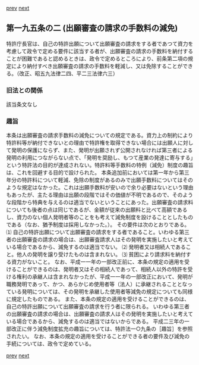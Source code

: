 [prev](/specific/markdowns/特許法/283_Mp-Ch_10-At_195.md)
[next](/specific/markdowns/特許法/285_Mp-Ch_10-At_195_2_2.md)
## 第一九五条の二 (出願審査の請求の手数料の減免)
特許庁長官は、自己の特許出願について出願審査の請求をする者であつて資力を考慮して政令で定める要件に該当する者が、出願審査の請求の手数料を納付することが困難であると認めるときは、政令で定めるところにより、前条第二項の規定により納付すべき出願審査の請求の手数料を軽減し、又は免除することができる。（改正、昭五九法律二四、平二三法律六三）

### 旧法との関係
該当条文なし

### 趣旨
本条は出願審査の請求手数料の減免についての規定である。資力上の制約により特許料等が納付できないとの理由で特許権を取得できない場合には出願人に対して発明の保護にならず、また、発明が出願されず公開されなければ第三者による発明の利用につながらない点で、「発明を奨励し、もつて産業の発達に寄与する」という特許法の目的が達成されない。特許料等手数料の特例（減免）制度の趣旨は、これを回避する目的で設けられた。
本条追加前においては第一年から第三年分の特許料について軽減、免除の制度があるのみで出願手数料についてはそのような規定はなかった。これは出願手数料が安いので余り必要はないという理由もあったが、主たる理由は出願の段階ではその価値が不明であるので、そのような段階から特典を与えるのは適当でないということにあった。出願審査の請求料についても後者の点は同じであるが、金額が従来の出願料と比べて高額であるし、資力のない個人発明者等のことをも考えて減免制度を設けることとしたものである（なお、猶予制度は採用しなかった。）。
その要件は次のとおりである。
⑴ 自己の特許出願について出願審査の請求をする者であること。いわゆる第三者の出願審査の請求の場合は、出願審査請求人はその発明を実施したいと考えている場合であるから、減免するのは適当でない。
⑵ 発明者又は相続人であること。他人の発明を譲り受けたものは含まれない。
⑶ 貧困により請求料を納付する資力がないこと。
なお、平成一一年の一部改正前に、本条の規定の適用を受けることができるのは、発明者又はその相続人であって、相続人以外の特許を受ける権利の承継人は含まれなかったが、平成一一年の一部改正において、発明が職務発明であって、かつ、あらかじめ使用者等（法人）に承継されることとなっている発明については、その発明を承継した使用者等減免の規定についても同様に規定したものである。
また、本条の規定の適用を受けることができるのは、自己の特許出願について出願審査の請求を行う者に限られる。
いわゆる第三者の出願審査の請求の場合は、出願審査の請求人はその発明を実施したいと考えている場合であるから、減免するのは適当ではないからである。
平成二三年の一部改正に伴う減免制度拡充の趣旨については、特許法一○九条の［趣旨］を参照されたい。
なお、本条の規定の適用を受けることができる者の要件及び減免の手続については、政令で定めている。

[prev](/specific/markdowns/特許法/283_Mp-Ch_10-At_195.md)
[next](/specific/markdowns/特許法/285_Mp-Ch_10-At_195_2_2.md)
